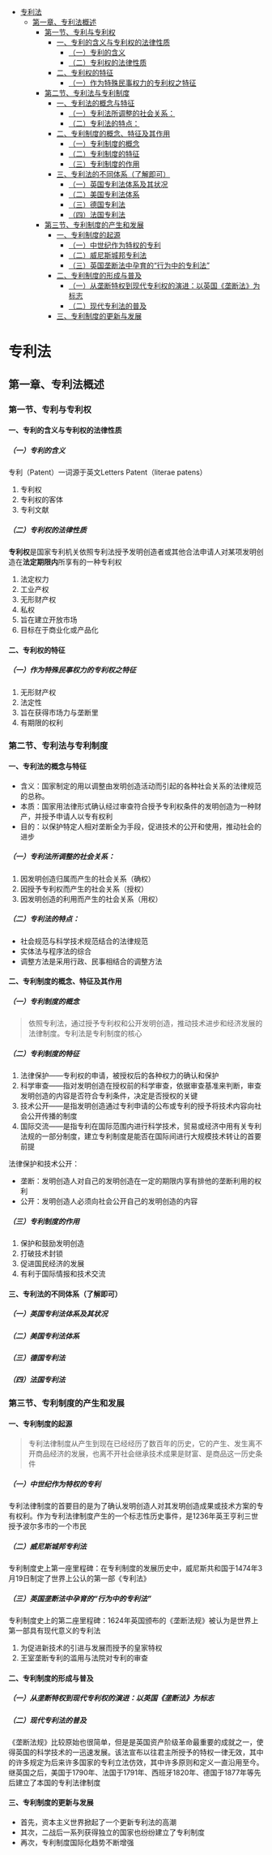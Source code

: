 <!-- vim-markdown-toc GitLab -->

* [专利法](#专利法)
	* [第一章、专利法概述](#第一章专利法概述)
		* [第一节、专利与专利权](#第一节专利与专利权)
			* [一、专利的含义与专利权的法律性质](#一专利的含义与专利权的法律性质)
				* [（一）专利的含义](#一专利的含义)
				* [（二）专利权的法律性质](#二专利权的法律性质)
			* [二、专利权的特征](#二专利权的特征)
				* [（一）作为特殊民事权力的专利权之特征](#一作为特殊民事权力的专利权之特征)
		* [第二节、专利法与专利制度](#第二节专利法与专利制度)
			* [一、专利法的概念与特征](#一专利法的概念与特征)
				* [（一）专利法所调整的社会关系：](#一专利法所调整的社会关系)
				* [（二）专利法的特点：](#二专利法的特点)
			* [二、专利制度的概念、特征及其作用](#二专利制度的概念特征及其作用)
				* [（一）专利制度的概念](#一专利制度的概念)
				* [（二）专利制度的特征](#二专利制度的特征)
				* [（三）专利制度的作用](#三专利制度的作用)
			* [三、专利法的不同体系（了解即可）](#三专利法的不同体系了解即可)
				* [（一）英国专利法体系及其状况](#一英国专利法体系及其状况)
				* [（二）美国专利法体系](#二美国专利法体系)
				* [（三）德国专利法](#三德国专利法)
				* [（四）法国专利法](#四法国专利法)
		* [第三节、专利制度的产生和发展](#第三节专利制度的产生和发展)
			* [一、专利制度的起源](#一专利制度的起源)
				* [（一）中世纪作为特权的专利](#一中世纪作为特权的专利)
				* [（二）威尼斯城邦专利法](#二威尼斯城邦专利法)
				* [（三）英国垄断法中孕育的“行为中的专利法”](#三英国垄断法中孕育的行为中的专利法)
			* [二、专利制度的形成与普及](#二专利制度的形成与普及)
				* [（一）从垄断特权到现代专利权的演进：以英国《垄断法》为标志](#一从垄断特权到现代专利权的演进以英国垄断法为标志)
				* [（二）现代专利法的普及](#二现代专利法的普及)
			* [三、专利制度的更新与发展](#三专利制度的更新与发展)

<!-- vim-markdown-toc -->

# 专利法
## 第一章、专利法概述
### 第一节、专利与专利权
#### 一、专利的含义与专利权的法律性质
##### （一）专利的含义
专利（Patent）一词源于英文Letters Patent（literae patens）

1. 专利权
2. 专利权的客体
3. 专利文献

##### （二）专利权的法律性质
**专利权**是国家专利机关依照专利法授予发明创造者或其他合法申请人对某项发明创造在**法定期限内**所享有的一种专利权

1. 法定权力
2. 工业产权
3. 无形财产权
4. 私权
5. 旨在建立开放市场
6. 目标在于商业化或产品化

#### 二、专利权的特征
##### （一）作为特殊民事权力的专利权之特征

1. 无形财产权
2. 法定性
3. 旨在获得市场力与垄断里
4. 有期限的权利

### 第二节、专利法与专利制度
#### 一、专利法的概念与特征
- 含义：国家制定的用以调整由发明创造活动而引起的各种社会关系的法律规范的总称。
- 本质：国家用法律形式确认经过审查符合授予专利权条件的发明创造为一种财产，并授予申请人以专有权利
- 目的：以保护特定人相对垄断全为手段，促进技术的公开和使用，推动社会的进步

##### （一）专利法所调整的社会关系：
1. 因发明创造归属而产生的社会关系（确权）
2. 因授予专利权而产生的社会关系（授权）
3. 因发明创造的利用而产生的社会关系（用权）

##### （二）专利法的特点：
- 社会规范与科学技术规范结合的法律规范
- 实体法与程序法的综合
- 调整方法是采用行政、民事相结合的调整方法

#### 二、专利制度的概念、特征及其作用
##### （一）专利制度的概念
> 依照专利法，通过授予专利权和公开发明创造，推动技术进步和经济发展的法律制度。专利法是专利制度的核心

##### （二）专利制度的特征
1. 法律保护——专利权的申请，被授权后的各种权力的确认和保护
2. 科学审查——指对发明创造在授权前的科学审查，依据审查基准来判断，审查发明创造的内容是否符合专利条件，决定是否授权的关键
3. 技术公开——是指发明创造通过专利申请的公布或专利的授予将技术内容向社会公开传播的制度
4. 国际交流——是指专利在国际范围内进行科学技术，贸易或经济中用有关专利法规的一部分制度，建立专利制度是能否在国际间进行大规模技术转让的首要前提

法律保护和技术公开：
- 垄断：发明创造人对自己的发明创造在一定的期限内享有排他的垄断利用的权利
- 公开：发明创造人必须向社会公开自己的发明创造的内容

##### （三）专利制度的作用
1. 保护和鼓励发明创造
2. 打破技术封锁
3. 促进国民经济的发展
4. 有利于国际情报和技术交流

#### 三、专利法的不同体系（了解即可）
##### （一）英国专利法体系及其状况
##### （二）美国专利法体系
##### （三）德国专利法
##### （四）法国专利法

### 第三节、专利制度的产生和发展
#### 一、专利制度的起源
> 专利法律制度从产生到现在已经经历了数百年的历史，它的产生、发生离不开商品经济的发展，也离不开社会继承技术成果是财富、是商品这一历史条件

##### （一）中世纪作为特权的专利
专利法律制度的首要目的是为了确认发明创造人对其发明创造成果或技术方案的专有权利。作为专利法律制度产生的一个标志性历史事件，是1236年英王亨利三世授予波尔多市的一个市民
##### （二）威尼斯城邦专利法
专利制度史上第一座里程碑：在专利制度的发展历史中，威尼斯共和国于1474年3月19日制定了世界上公认的第一部《专利法》
##### （三）英国垄断法中孕育的“行为中的专利法”
专利制度史上的第二座里程碑：1624年英国颁布的《垄断法规》被认为是世界上第一部具有现代意义的专利法

1. 为促进新技术的引进与发展而授予的皇家特权
2. 王室垄断专利的滥用与法院对专利的审查

#### 二、专利制度的形成与普及
##### （一）从垄断特权到现代专利权的演进：以英国《垄断法》为标志
##### （二）现代专利法的普及
《垄断法规》比较原始也很简单，但是是英国资产阶级革命最重要的成就之一，使得英国的科学技术的一迅速发展。该法宣布以往君主所授予的特权一律无效，其中的许多规定为后来许多国家的专利立法仿效，其中许多原则和定义一直沿用至今。继英国之后，美国于1790年、法国于1791年、西班牙1820年、德国于1877年等先后建立了本国的专利法律制度

#### 三、专利制度的更新与发展
- 首先，资本主义世界掀起了一个更新专利法的高潮
- 其次，二战后一系列获得独立的国家也纷纷建立了专利制度
- 再次，专利制度国际化趋势不断增强
